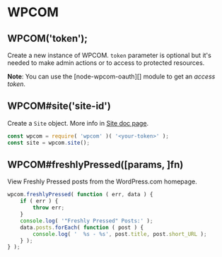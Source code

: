# WPCOM

## WPCOM('token');

Create a new instance of WPCOM. `token` parameter is optional but it's needed to
make admin actions or to access to protected resources.

**Note**: You can use the [node-wpcom-oauth][] module to get an _access token_.

## WPCOM#site('site-id')

Create a `Site` object. More info in [Site doc page](./site.md).

```js
const wpcom = require( 'wpcom' )( '<your-token>' );
const site = wpcom.site();
```

## WPCOM#freshlyPressed([params, ]fn)

View Freshly Pressed posts from the WordPress.com homepage.

```js
wpcom.freshlyPressed( function ( err, data ) {
	if ( err ) {
		throw err;
	}
	console.log( '"Freshly Pressed" Posts:' );
	data.posts.forEach( function ( post ) {
		console.log( '  %s - %s', post.title, post.short_URL );
	} );
} );
```
